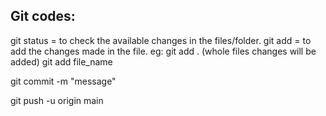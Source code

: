 ## Git codes:

git status =  to check the available changes in the files/folder.
git add = to add the changes made in the file.
    eg: git add . (whole files changes will be added)
    git add file_name 

git commit -m "message"   

git push -u origin main 

